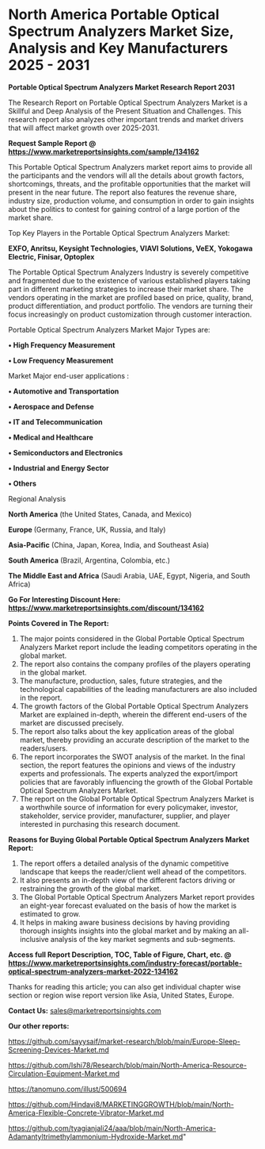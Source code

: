 # North America Portable Optical Spectrum Analyzers Market Size, Analysis and Key Manufacturers 2025 - 2031

<strong>Portable Optical Spectrum Analyzers Market Research Report 2031</strong>

The Research Report on Portable Optical Spectrum Analyzers Market is a Skillful and Deep Analysis of the Present Situation and Challenges. This research report also analyzes other important trends and market drivers that will affect market growth over 2025-2031.

<strong>Request Sample Report @ <a href=https://www.marketreportsinsights.com/sample/134162>https://www.marketreportsinsights.com/sample/134162</a></strong>

This Portable Optical Spectrum Analyzers market report aims to provide all the participants and the vendors will all the details about growth factors, shortcomings, threats, and the profitable opportunities that the market will present in the near future. The report also features the revenue share, industry size, production volume, and consumption in order to gain insights about the politics to contest for gaining control of a large portion of the market share.

Top Key Players in the Portable Optical Spectrum Analyzers Market:

<strong>EXFO, Anritsu, Keysight Technologies, VIAVI Solutions, VeEX, Yokogawa Electric, Finisar, Optoplex</strong>

The Portable Optical Spectrum Analyzers Industry is severely competitive and fragmented due to the existence of various established players taking part in different marketing strategies to increase their market share. The vendors operating in the market are profiled based on price, quality, brand, product differentiation, and product portfolio. The vendors are turning their focus increasingly on product customization through customer interaction.

Portable Optical Spectrum Analyzers Market Major Types are:

<strong>• High Frequency Measurement

• Low Frequency Measurement</strong>

Market Major end-user applications :

<strong>• Automotive and Transportation

• Aerospace and Defense

• IT and Telecommunication

• Medical and Healthcare

• Semiconductors and Electronics

• Industrial and Energy Sector

• Others</strong>

Regional Analysis

</u><strong><b>North America</b></strong> (the United States, Canada, and Mexico)

<strong><b>Europe </b></strong>(Germany, France, UK, Russia, and Italy)

<strong><b>Asia-Pacific</b></strong> (China, Japan, Korea, India, and Southeast Asia)

<strong><b>South America</b></strong> (Brazil, Argentina, Colombia, etc.)

<strong><b>The Middle East and Africa</b></strong> (Saudi Arabia, UAE, Egypt, Nigeria, and South Africa)

<strong>Go For Interesting Discount Here: <a href=https://www.marketreportsinsights.com/discount/134162>https://www.marketreportsinsights.com/discount/134162</a></strong>

<strong>Points Covered in The Report:</strong>
<ol>
  <li>The major points considered in the Global Portable Optical Spectrum Analyzers Market report include the leading competitors operating in the global market.</li>
  <li>The report also contains the company profiles of the players operating in the global market.</li>
  <li>The manufacture, production, sales, future strategies, and the technological capabilities of the leading manufacturers are also included in the report.</li>
  <li>The growth factors of the Global Portable Optical Spectrum Analyzers Market are explained in-depth, wherein the different end-users of the market are discussed precisely.</li>
  <li>The report also talks about the key application areas of the global market, thereby providing an accurate description of the market to the readers/users.</li>
  <li>The report incorporates the SWOT analysis of the market. In the final section, the report features the opinions and views of the industry experts and professionals. The experts analyzed the export/import policies that are favorably influencing the growth of the Global Portable Optical Spectrum Analyzers Market.</li>
  <li>The report on the Global Portable Optical Spectrum Analyzers Market is a worthwhile source of information for every policymaker, investor, stakeholder, service provider, manufacturer, supplier, and player interested in purchasing this research document.</li>
</ol>
<strong>Reasons for Buying Global Portable Optical Spectrum Analyzers Market Report:</strong>

<ol>
  <li>The report offers a detailed analysis of the dynamic competitive landscape that keeps the reader/client well ahead of the competitors.</li>
  <li>It also presents an in-depth view of the different factors driving or restraining the growth of the global market.</li>
  <li>The Global Portable Optical Spectrum Analyzers Market report provides an eight-year forecast evaluated on the basis of how the market is estimated to grow.</li>
  <li>It helps in making aware business decisions by having providing thorough insights insights into the global market and by making an all-inclusive analysis of the key market segments and sub-segments.</li>
</ol>
<strong>Access full Report Description, TOC, Table of Figure, Chart, etc. @ <a href=https://www.marketreportsinsights.com/industry-forecast/portable-optical-spectrum-analyzers-market-2022-134162>https://www.marketreportsinsights.com/industry-forecast/portable-optical-spectrum-analyzers-market-2022-134162</a></strong>


Thanks for reading this article; you can also get individual chapter wise section or region wise report version like Asia, United States, Europe.

<strong>Contact Us:</strong>
sales@marketreportsinsights.com

<strong>Our other reports:</strong>

<a href=https://github.com/sayysaif/market-research/blob/main/Europe-Sleep-Screening-Devices-Market.md>https://github.com/sayysaif/market-research/blob/main/Europe-Sleep-Screening-Devices-Market.md</a>

<a href=https://github.com/Ishi78/Research/blob/main/North-America-Resource-Circulation-Equipment-Market.md>https://github.com/Ishi78/Research/blob/main/North-America-Resource-Circulation-Equipment-Market.md</a>

<a href=https://tanomuno.com/illust/500694>https://tanomuno.com/illust/500694</a>

<a href=https://github.com/Hindavi8/MARKETINGGROWTH/blob/main/North-America-Flexible-Concrete-Vibrator-Market.md>https://github.com/Hindavi8/MARKETINGGROWTH/blob/main/North-America-Flexible-Concrete-Vibrator-Market.md</a>

<a href=https://github.com/tyagianjali24/aaa/blob/main/North-America-Adamantyltrimethylammonium-Hydroxide-Market.md>https://github.com/tyagianjali24/aaa/blob/main/North-America-Adamantyltrimethylammonium-Hydroxide-Market.md</a>"
